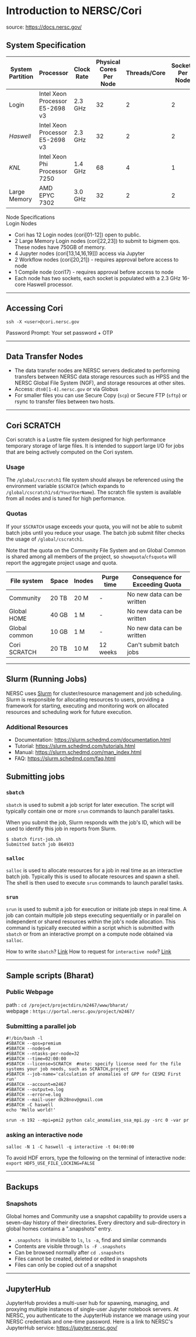 # Introduction to NERSC/Cori
source: https://docs.nersc.gov/

## System Specification
|System Partition |	Processor |	Clock Rate |Physical Cores Per Node |Threads/Core 	|Sockets Per Node |	Memory Per Node|
|----------------|----------|-----------|-----------------------|--------------|----------------|---------------|
|Login 	|Intel Xeon Processor E5-2698 v3 	|2.3 GHz 	|32 	|2 	|2 |	515 GB|
|*Haswell* 	|Intel Xeon Processor E5-2698 v3 |	2.3 GHz |	32 |	2 |	2 |	128 GB|
|*KNL* |	Intel Xeon Phi Processor 7250 |	1.4 GHz |	68| 	4 |	1 |	96 GB (DDR4), 16 GB (MCDRAM)|
|Large Memory |	AMD EPYC 7302 |	3.0 GHz |	32 |	2 	|2 	|2 TB|

Node Specifications<br>
Login Nodes <br>
- Cori has 12 Login nodes (cori[01-12]) open to public.
- 2 Large Memory Login nodes (cori[22,23]) to submit to bigmem qos. These nodes have 750GB of memory.
-    4 Jupyter nodes (cori[13,14,16,19]]) access via Jupyter
-   2 Workflow nodes (cori[20,21]) - requires approval before access to node
-    1 Compile node (cori17) - requires approval before access to node
-    Each node has two sockets, each socket is populated with a 2.3 GHz 16-core Haswell processor.

<hr>

## Accessing Cori
`ssh -X <user>@cori.nersc.gov`

Password Prompt: Your set password + OTP

<hr>

##  Data Transfer Nodes
- The data transfer nodes are NERSC servers dedicated to performing transfers between NERSC data storage resources such as HPSS and the NERSC Global File System (NGF), and storage resources at other sites. 
- Access: `dtn0[1-4].nersc.gov` or via Globus
- For smaller files you can use Secure Copy (`scp`) or Secure FTP (`sftp`) or rsync to transfer files between two hosts.

<hr>

## Cori SCRATCH
Cori scratch is a Lustre file system designed for high performance temporary storage of large files. It is intended to support large I/O for jobs that are being actively computed on the Cori system.

### Usage
The `/global/cscratch1` file system should always be referenced using the environment variable `$SCRATCH` (which expands to `/global/cscratch1/sd/YourUserName`). The scratch file system is available from all nodes and is tuned for high performance.

### Quotas
If your `$SCRATCH` usage exceeds your quota, you will not be able to submit batch jobs until you reduce your usage. The batch job submit filter checks the usage of `/global/cscratch1`.

Note that the quota on the Community File System and on Global Common is shared among all members of the project, so `showquota`/`cfsquota` will report the aggregate project usage and quota.

|File system 	|Space| 	Inodes |	Purge time |	Consequence for Exceeding Quota|
|----|-----|------|----|-----|
|Community 	|20 TB 	|20 M |	- 	|No new data can be written|
|Global HOME |	40 GB |	1 M |	- |	No new data can be written|
|Global common |	10 GB 	|1 M |	- 	|No new data can be written|
|Cori SCRATCH |	20 TB 	|10 M |	12 weeks |	Can't submit batch jobs|

<hr>

## Slurm (Running Jobs)

NERSC uses [Slurm](https://slurm.schedmd.com/) for cluster/resource management and job scheduling. Slurm is responsible for allocating resources to users, providing a framework for starting, executing and monitoring work on allocated resources and scheduling work for future execution.

### Additional Resources

-    Documentation: https://slurm.schedmd.com/documentation.html
-    Tutorial: https://slurm.schedmd.com/tutorials.html
-    Manual: https://slurm.schedmd.com/man_index.html
-    FAQ: https://slurm.schedmd.com/faq.html

## Submitting jobs
### `sbatch`

`sbatch` is used to submit a job script for later execution. The script will typically contain one or more `srun` commands to launch parallel tasks.

When you submit the job, Slurm responds with the job's ID, which will be used to identify this job in reports from Slurm.

``` 
$ sbatch first-job.sh
Submitted batch job 864933 
```

### `salloc`

`salloc` is used to allocate resources for a job in real time as an interactive batch job. Typically this is used to allocate resources and spawn a shell. The shell is then used to execute `srun` commands to launch parallel tasks.

### `srun`

`srun` is used to submit a job for execution or initiate job steps in real time. A job can contain multiple job steps executing sequentially or in parallel on independent or shared resources within the job's node allocation. This command is typically executed within a script which is submitted with `sbatch` or from an interactive prompt on a compute node obtained via `salloc`.

How to write `sbatch`? [Link](https://docs.nersc.gov/jobs/) 
How to request for `interactive node`? [Link](https://docs.nersc.gov/jobs/interactive/)

<hr>

## Sample scripts (Bharat)

### Public Webpage

path : `cd /project/projectdirs/m2467/www/bharat/` <br>
webpage : `https://portal.nersc.gov/project/m2467/`

### Submitting a parallel job

```
#!/bin/bash -l
#SBATCH --qos=premium
#SBATCH --nodes=6
#SBATCH --ntasks-per-node=32
#SBATCH --time=02:00:00
#SBATCH --license=SCRATCH  #note: specify license need for the file systems your job needs, such as SCRATCH,project
#SBATCH --job-name='calculation of anomalies of GPP for CESM2 First run'
#SBATCH --account=m2467
#SBATCH --output=o.log
#SBATCH --error=e.log
#SBATCH --mail-user dk28nov@gmail.com
#SBATCH -C haswell
echo 'Hello world!'

srun -n 192 --mpi=pmi2 python calc_anomalies_ssa_mpi.py -src 0 -var pr
```

### asking an interactive node

`salloc -N 1 -C haswell -q interactive -t 04:00:00`

To avoid HDF errors, type the following on the terminal of interactive node:
`export HDF5_USE_FILE_LOCKING=FALSE`

<hr>

## Backups

### Snapshots
Global homes and Community use a snapshot capability to provide users a seven-day history of their directories. Every directory and sub-directory in global homes contains a ".snapshots" entry.

- `.snapshots ` is invisible to `ls`, `ls -a`, find and similar commands
-    Contents are visible through `ls -F .snapshots`
-    Can be browsed normally after `cd .snapshots`
-    Files cannot be created, deleted or edited in snapshots
-    Files can only be copied out of a snapshot

<hr>

## JupyterHub

JupyterHub provides a multi-user hub for spawning, managing, and proxying multiple instances of single-user Jupyter notebook servers. At NERSC, you authenticate to the JupyterHub instance we manage using your NERSC credentials and one-time password. Here is a link to NERSC's JupyterHub service: https://jupyter.nersc.gov/

